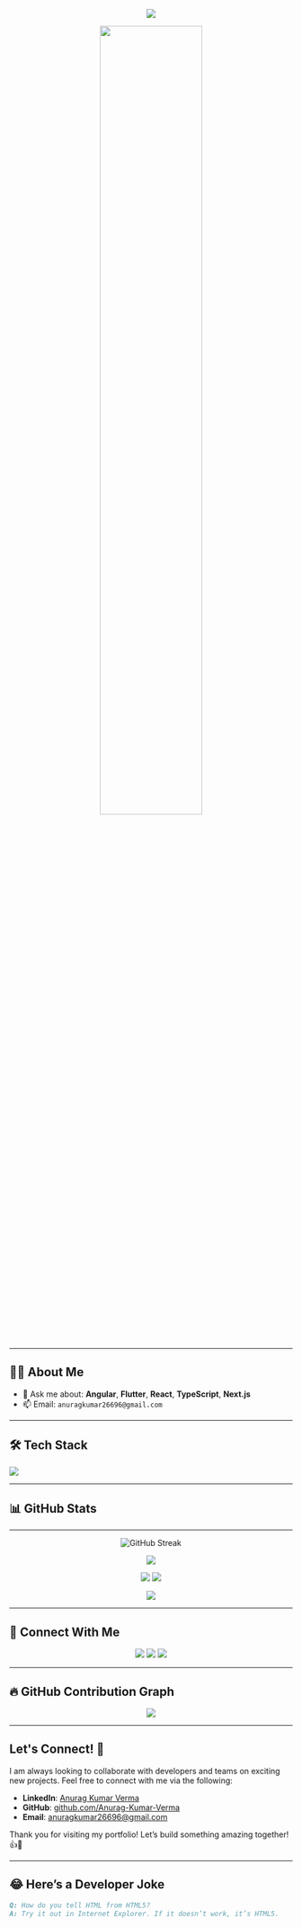 <p align="center">
  <img src="https://readme-typing-svg.demolab.com?font=Fira+Code&duration=3000&pause=1000&color=F75C7E&center=true&vCenter=true&width=435&lines=Hi+%F0%9F%91%8B%2C+I'm+Anurag+Kumar+Verma;Full-stack+Developer+from+India;MERN+%7C+Next.js+%7C+MongoDB;Always+learning+new+things+!">
</p>

<p align="center">
  <img src="https://cdn.dribbble.com/users/1162077/screenshots/3848914/programmer.gif" width="60%" />
</p>

---

## 🙋‍♂️ About Me

<!-- - 🔭 I’m currently building: **HR Management System** and **Portfolio in Next.js** -->
- 💬 Ask me about: **Angular**, **Flutter**, **React**, **TypeScript**, **Next.js**
- 📫 Email: `anuragkumar26696@gmail.com`
<!-- - 📄 Check out my [Resume](https://your-resume-link.com) -->
<!-- - 🌐 Visit my [Portfolio](https://your-portfolio-link.vercel.app) -->

---

## 🛠️ Tech Stack

<p align="left">
  <img src="https://skillicons.dev/icons?i=html,css,js,ts,angular,react,next,nodejs,flutter,express,mongodb,nestjs,vercel,bootstrap,tailwind,git,github,figma,postman" />
</p>

---

## 📊 GitHub Stats

<!-- <div align="center">

| Stats | Languages |
|-------|-----------|
| <img src="https://github-readme-stats.vercel.app/api?username=devAnurag&show_icons=true&theme=radical" width="47%"> | <img src="https://github-readme-stats.vercel.app/api/top-langs/?username=devAnurag&layout=compact&theme=radical" width="47%"> |

</div> -->

---
<!-- GitHub Streak -->
<p align="center">
  <img src="https://streak-stats.demolab.com?user=Anurag-Kumar-Verma&theme=radical&border_radius=10" alt="GitHub Streak" />
</p>

<!-- GitHub Stats -->
<p align="center">
  <!-- <img src="https://github-profile-summary-cards.vercel.app/api/cards/profile-details?username=devAnurag&theme=radical" /> -->
  <img src="https://github-readme-stats.vercel.app/api?username=Anurag-Kumar-Verma&show_icons=true&theme=radical">
</p>

<!-- Top Languages -->
<p align="center">
  <img src="https://github-profile-summary-cards.vercel.app/api/cards/most-commit-language?username=Anurag-Kumar-Verma&theme=radical" />
  <img src="https://github-profile-summary-cards.vercel.app/api/cards/repos-per-language?username=Anurag-Kumar-Verma&theme=radical" />
</p>

<!-- Extra Score Card (Like the B- Grade Card) -->
<p align="center">
  <img src="https://github-profile-summary-cards.vercel.app/api/cards/productive-time?username=Anurag-Kumar-Verma&theme=radical&utcOffset=+5.5" />
</p>

---

## 🤝 Connect With Me

<p align="center">
  <a href="https://github.com/Anurag-Kumar-Verma"><img src="https://img.shields.io/badge/GitHub-black?style=for-the-badge&logo=github"></a>
  <a href="https://www.linkedin.com/in/anurag-kumar-verma-39a704189"><img src="https://img.shields.io/badge/LinkedIn-blue?style=for-the-badge&logo=linkedin"></a>
  <a href="mailto:anuragkumar26696@gmail.com"><img src="https://img.shields.io/badge/Gmail-red?style=for-the-badge&logo=gmail"></a>
</p>

---

## 🔥 GitHub Contribution Graph

<p align="center">
  <img src="https://github-readme-activity-graph.vercel.app/graph?username=devAnurag&theme=react-dark&hide_border=true" />
</p>

---

## Let's Connect! 🔗

I am always looking to collaborate with developers and teams on exciting new projects. Feel free to connect with me via the following:

- **LinkedIn**: [Anurag Kumar Verma](https://www.linkedin.com/in/anurag-kumar-verma-39a704189)
- **GitHub**: [github.com/Anurag-Kumar-Verma](https://github.com/Anurag-Kumar-Verma)
- **Email**: anuragkumar26696@gmail.com

Thank you for visiting my portfolio! Let’s build something amazing together! 👍🙏

---

## 😂 Here’s a Developer Joke

```md
Q: How do you tell HTML from HTML5?  
A: Try it out in Internet Explorer. If it doesn’t work, it’s HTML5.

